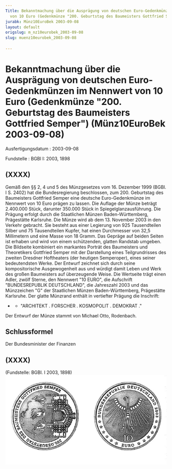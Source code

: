 ```yaml
---
Title: Bekanntmachung über die Ausprägung von deutschen Euro-Gedenkmünzen im Nennwert
  von 10 Euro (Gedenkmünze "200. Geburtstag des Baumeisters Gottfried Semper")
jurabk: Münz10EuroBek 2003-09-08
layout: default
origslug: m_nz10eurobek_2003-09-08
slug: muenz10eurobek_2003-09-08

---
```


# Bekanntmachung über die Ausprägung von deutschen Euro-Gedenkmünzen im Nennwert von 10 Euro (Gedenkmünze "200. Geburtstag des Baumeisters Gottfried Semper") (Münz10EuroBek 2003-09-08)

Ausfertigungsdatum
:   2003-09-08

Fundstelle
:   BGBl I: 2003, 1898



## (XXXX)

Gemäß den §§ 2, 4 und 5 des Münzgesetzes vom 16. Dezember 1999 (BGBl. I S. 2402) hat die Bundesregierung beschlossen, zum 200. Geburtstag des Baumeisters Gottfried Semper eine deutsche Euro-Gedenkmünze im Nennwert von 10 Euro prägen zu lassen.
Die Auflage der Münze beträgt 2.400.000 Stück, darunter 350.000 Stück in Spiegelglanzausführung. Die Prägung erfolgt durch die Staatlichen Münzen Baden-Württemberg, Prägestätte Karlsruhe. Die Münze wird ab dem 13. November 2003 in den Verkehr gebracht. Sie besteht aus einer Legierung von 925 Tausendteilen Silber und 75 Tausendteilen Kupfer, hat einen Durchmesser von 32,5 Millimetern und eine Masse von 18 Gramm. Das Gepräge auf beiden Seiten ist erhaben und wird von einem schützenden, glatten Randstab umgeben.
Die Bildseite kombiniert ein markantes Porträt des Baumeisters und Theoretikers Gottfried Semper mit der Darstellung eines Teilgrundrisses des zweiten Dresdner Hoftheaters (der heutigen Semperoper), eines seiner bedeutendsten Werke. Der Entwurf zeichnet sich durch seine kompositorische Ausgewogenheit aus und würdigt damit Leben und Werk des großen Baumeisters auf überzeugende Weise.
Die Wertseite trägt einen Adler, zwölf Sterne, den Nennwert "10 EURO", die Aufschrift "BUNDESREPUBLIK DEUTSCHLAND", die Jahreszahl 2003 und das Münzzeichen "G" der Staatlichen Münzen Baden-Württemberg, Prägestätte Karlsruhe.
Der glatte Münzrand enthält in vertiefter Prägung die Inschrift:

*    *   "ARCHITEKT . FORSCHER . KOSMOPOLIT . DEMOKRAT ."



Der Entwurf der Münze stammt von Michael Otto, Rodenbach.


## Schlussformel

Der Bundesminister der Finanzen


## (XXXX)

(Fundstelle: BGBl. I 2003, 1898)
![bgbl1_2003_j1898_0010.jpg](bgbl1_2003_j1898_0010.jpg)
